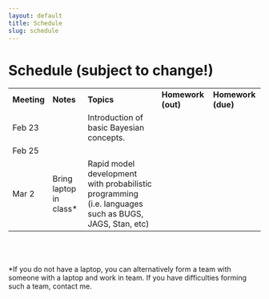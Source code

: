 ```yaml
---
layout: default
title: Schedule
slug: schedule
---
```


Schedule (subject to change!)
=============================


<table>  <tr>    <td><b>Meeting</b></td>    <td><b>Notes</b></td>    <td><b>Topics</b></td>    <td><b>Homework (out)</b></td>    <td><b>Homework (due)</b></td>  </tr>  <tr>    <td>Feb 23</td>    <td></td>    <td>Introduction of basic Bayesian concepts.</td>    <td></td>    <td></td>  </tr>  <tr>    <td>Feb 25</td>    <td></td>    <td></td>    <td></td>    <td></td>  </tr>  <tr>    <td>Mar 2</td>    <td>Bring laptop in class*</td>    <td>Rapid model development with probabilistic programming (i.e. languages such as BUGS, JAGS, Stan, etc)</td>    <td></td>    <td></td>  </tr><!-- schedule --></table>

<br/>
<br/>
<br/>
*If you do not have a laptop, you can alternatively form a team with someone with a laptop and work in team. If you have difficulties forming such a team, contact me.
